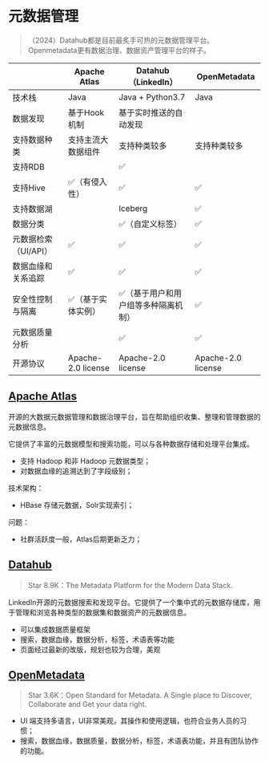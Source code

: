 # 元数据管理

> （2024）Datahub都是目前最炙手可热的元数据管理平台。Openmetadata更有数据治理、数据资产管理平台的样子。

|                      | Apache Atlas       | Datahub（LinkedIn）                 | OpenMetadata       |
| -------------------- | ------------------ | ----------------------------------- | ------------------ |
| 技术栈               | Java               | Java + Python3.7                    | Java               |
| 数据发现             | 基于Hook机制       | 基于实时推送的自动发现              |                    |
| 支持数据种类         | 支持主流大数据组件 | 支持种类较多                        | 支持种类较多       |
| 支持RDB              |                    | ✅                                   |                    |
| 支持Hive             | ✅（有侵入性）      | ✅                                   | ✅                  |
| 支持数据湖           |                    | Iceberg                             | ✅                  |
| 数据分类             |                    | ✅（自定义标签）                     | ✅                  |
| 元数据检索（UI/API） | ✅                  | ✅                                   | ✅                  |
| 数据血缘和关系追踪   | ✅                  | ✅                                   | ✅                  |
| 安全性控制与隔离     | ✅（基于实体实例）  | ✅（基于用户和用户组等多种隔离机制） | ✅                  |
| 元数据质量分析       |                    | ✅                                   | ✅                  |
| 开源协议             | Apache-2.0 license | Apache-2.0 license                  | Apache-2.0 license |



## [Apache Atlas](http://atlas.apache.org/#/)

开源的大数据元数据管理和数据治理平台，旨在帮助组织收集、整理和管理数据的元数据信息。

它提供了丰富的元数据模型和搜索功能，可以与各种数据存储和处理平台集成。

- 支持 Hadoop 和非 Hadoop 元数据类型；
- 对数据血缘的追溯达到了字段级别；

技术架构：

- HBase 存储元数据，Solr实现索引；

问题：

- 社群活跃度一般，Atlas后期更新乏力；



## [Datahub](https://datahubproject.io/)

> Star 8.9K：The Metadata Platform for the Modern Data Stack.

LinkedIn开源的元数据搜索和发现平台。它提供了一个集中式的元数据存储库，用于管理和浏览各种类型的数据集和数据资产的元数据信息。

- 可以集成数据质量框架
- 搜索，数据血缘，数据分析，标签，术语表等功能
- 页面经过最新的改版，规划也较为合理，美观



## [OpenMetadata](https://github.com/open-metadata/OpenMetadata)

> Star 3.6K：Open Standard for Metadata. A Single place to Discover, Collaborate and Get your data right.

- UI 端支持多语言，UI非常美观，其操作和使用逻辑，也符合业务人员的习惯；
- 搜索，数据血缘，数据质量，数据分析，标签，术语表功能，并且有团队协作的功能。


